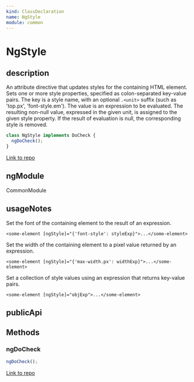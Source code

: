 ```yaml
---
kind: ClassDeclaration
name: NgStyle
module: common
---
```


# NgStyle

## description

An attribute directive that updates styles for the containing HTML element.
Sets one or more style properties, specified as colon-separated key-value pairs.
The key is a style name, with an optional `.<unit>` suffix
(such as 'top.px', 'font-style.em').
The value is an expression to be evaluated.
The resulting non-null value, expressed in the given unit,
is assigned to the given style property.
If the result of evaluation is null, the corresponding style is removed.

```ts
class NgStyle implements DoCheck {
  ngDoCheck();
}
```

[Link to repo](https://github.com/timdeschryver/angular/blob/master/packages/common/src/directives/ng_style.ts#L47-L88)

## ngModule

CommonModule

## usageNotes

Set the font of the containing element to the result of an expression.

```
<some-element [ngStyle]="{'font-style': styleExp}">...</some-element>
```

Set the width of the containing element to a pixel value returned by an expression.

```
<some-element [ngStyle]="{'max-width.px': widthExp}">...</some-element>
```

Set a collection of style values using an expression that returns key-value pairs.

```
<some-element [ngStyle]="objExp">...</some-element>
```

## publicApi

## Methods

### ngDoCheck

```ts
ngDoCheck();
```

[Link to repo](https://github.com/timdeschryver/angular/blob/master/packages/common/src/directives/ng_style.ts#L63-L70)
